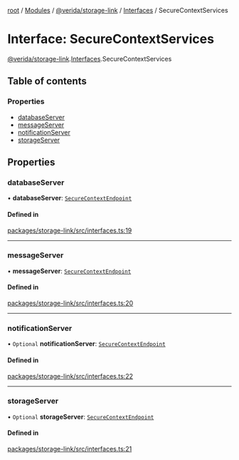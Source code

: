 [root](../README.md) / [Modules](../modules.md) / [@verida/storage-link](../modules/verida_storage_link.md) / [Interfaces](../modules/verida_storage_link.Interfaces.md) / SecureContextServices

# Interface: SecureContextServices

[@verida/storage-link](../modules/verida_storage_link.md).[Interfaces](../modules/verida_storage_link.Interfaces.md).SecureContextServices

## Table of contents

### Properties

- [databaseServer](verida_storage_link.Interfaces.SecureContextServices.md#databaseserver)
- [messageServer](verida_storage_link.Interfaces.SecureContextServices.md#messageserver)
- [notificationServer](verida_storage_link.Interfaces.SecureContextServices.md#notificationserver)
- [storageServer](verida_storage_link.Interfaces.SecureContextServices.md#storageserver)

## Properties

### databaseServer

• **databaseServer**: [`SecureContextEndpoint`](verida_storage_link.Interfaces.SecureContextEndpoint.md)

#### Defined in

[packages/storage-link/src/interfaces.ts:19](https://github.com/verida/verida-js/blob/039856c/packages/storage-link/src/interfaces.ts#L19)

___

### messageServer

• **messageServer**: [`SecureContextEndpoint`](verida_storage_link.Interfaces.SecureContextEndpoint.md)

#### Defined in

[packages/storage-link/src/interfaces.ts:20](https://github.com/verida/verida-js/blob/039856c/packages/storage-link/src/interfaces.ts#L20)

___

### notificationServer

• `Optional` **notificationServer**: [`SecureContextEndpoint`](verida_storage_link.Interfaces.SecureContextEndpoint.md)

#### Defined in

[packages/storage-link/src/interfaces.ts:22](https://github.com/verida/verida-js/blob/039856c/packages/storage-link/src/interfaces.ts#L22)

___

### storageServer

• `Optional` **storageServer**: [`SecureContextEndpoint`](verida_storage_link.Interfaces.SecureContextEndpoint.md)

#### Defined in

[packages/storage-link/src/interfaces.ts:21](https://github.com/verida/verida-js/blob/039856c/packages/storage-link/src/interfaces.ts#L21)
